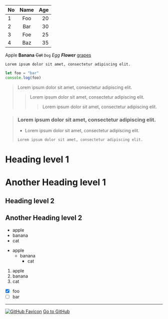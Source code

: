 | No | Name | Age |
|---|:---:|---:|
| 1 | Foo | 20 |
| 2 | Bar | 30 |
| 3 | Foe | 25 |
| 4 | Baz | 35 |

Apple **Banana** ~~Cat~~ `Dog` *Egg* **_Flower_** <u>grapes</u>

```
Lorem ipsum dolor sit amet, consectetur adipiscing elit.
```

```javascript
let foo = "bar"
console.log(foo)
```

> Lorem ipsum dolor sit amet, consectetur adipiscing elit.
> > Lorem ipsum dolor sit amet, consectetur adipiscing elit.
> > > Lorem ipsum dolor sit amet, consectetur adipiscing elit.

> ### Lorem ipsum dolor sit amet, consectetur adipiscing elit.
> * Lorem ipsum dolor sit amet, consectetur adipiscing elit.
> ```
> Lorem ipsum dolor sit amet, consectetur adipiscing elit.
> ```

# Heading level 1

Another Heading level 1
=====

## Heading level 2

Another Heading level 2
-----

- apple
- banana
- cat

* apple
  - banana
    + cat

1. apple
2. banana
3. cat

- [x] foo
- [ ] bar
---

[![GitHub Favicon](https://github.com/favicon.ico)](https://github.com) [Go to GitHub](https://github.com "Go to GitHub")
